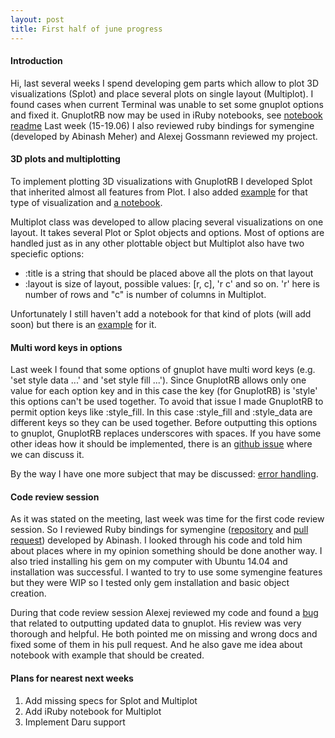 ```yaml
---
layout: post
title: First half of june progress
---
```

#### Introduction

Hi, last several weeks I spend developing gem parts which allow to plot 3D visualizations (Splot) and place several plots on single layout (Multiplot).
I found cases when current Terminal was unable to set some gnuplot options and fixed it.
GnuplotRB now may be used in iRuby notebooks, see [notebook readme](https://github.com/dilcom/gnuplotrb/blob/master/notebooks)
Last week (15-19.06) I also reviewed ruby bindings for symengine (developed by Abinash Meher) and Alexej Gossmann reviewed my project.

#### 3D plots and multiplotting

To implement plotting 3D visualizations with GnuplotRB I developed Splot that inherited almost all features from Plot. I also added [example](https://github.com/dilcom/gnuplotrb/tree/master/examples/plot_3d_surface) for that type of visualization and [a notebook](https://github.com/dilcom/gnuplotrb/blob/master/notebooks/3d_plot.ipynb).

Multiplot class was developed to allow placing several visualizations on one layout.
It takes several Plot or Splot objects and options.
Most of options are handled just as in any other plottable object but Multiplot also have two speciefic options:

* :title is a string that should be placed above all the plots on that layout
* :layout is size of layout, possible values: [r, c], 'r c' and so on. 'r' here is number of rows and "c" is number of columns in Multiplot.

Unfortunately I still haven't add a notebook for that kind of plots (will add soon) but there is an [example](https://github.com/dilcom/gnuplotrb/tree/master/examples/multiplot) for it.

#### Multi word keys in options

Last week I found that some options of gnuplot have multi word keys (e.g. 'set style data ...' and 'set style fill ...'). Since GnuplotRB allows only one value for each option key and in this case the key (for GnuplotRB) is 'style' this options can't be used together. To avoid that issue I made GnuplotRB to permit option keys like :style_fill. In this case :style_fill and :style_data are different keys so they can be used together. Before outputting this options to gnuplot, GnuplotRB replaces underscores with spaces. If you have some other ideas how it should be implemented, there is an [github issue](https://github.com/dilcom/gnuplotrb/issues/7) where we can discuss it.

By the way I have one more subject that may be discussed: [error handling](https://github.com/dilcom/gnuplotrb/issues/3).

#### Code review session

As it was stated on the meeting, last week was time for the first code review session. So I reviewed Ruby bindings for symengine ([repository](https://github.com/abinashmeher999/symengine/tree/ruby_file_structure) and [pull request](https://github.com/sympy/symengine/pull/414)) developed by Abinash. I looked through his code and told him about places where in my opinion something should be done another way. I also tried installing his gem on my computer with Ubuntu 14.04 and installation was successful. I wanted to try to use some symengine features but they were WIP so I tested only gem installation and basic object creation.

During that code review session Alexej reviewed my code and found a [bug](https://github.com/dilcom/gnuplotrb/issues/13) that related to outputting updated data to gnuplot.
His review was very thorough and helpful.
He both pointed me on missing and wrong docs and fixed some of them in his pull request.
And he also gave me idea about notebook with example that should be created.

#### Plans for nearest next weeks

1. Add missing specs for Splot and Multiplot
2. Add iRuby notebook for Multiplot
3. Implement Daru support
